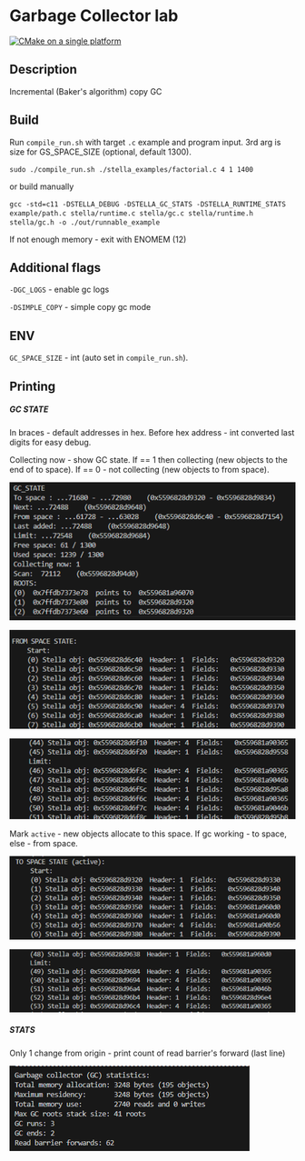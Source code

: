 # Garbage Collector lab

[![CMake on a single platform](https://github.com/kechinvv/stella_gc/actions/workflows/cmake-single-platform.yml/badge.svg)](https://github.com/kechinvv/stella_gc/actions/workflows/cmake-single-platform.yml)

## Description
Incremental (Baker's algorithm) copy GC
## Build

Run `compile_run.sh` with target `.c` example and program input. 3rd arg is size for GS_SPACE_SIZE (optional, default 1300).
```
sudo ./compile_run.sh ./stella_examples/factorial.c 4 1 1400
```
or build manually
```
gcc -std=c11 -DSTELLA_DEBUG -DSTELLA_GC_STATS -DSTELLA_RUNTIME_STATS example/path.c stella/runtime.c stella/gc.c stella/runtime.h stella/gc.h -o ./out/runnable_example
```

If not enough memory - exit with ENOMEM (12)
## Additional flags
`-DGC_LOGS` - enable gc logs

`-DSIMPLE_COPY` - simple copy gc mode
## ENV

`GC_SPACE_SIZE` - int (auto set in `compile_run.sh`).

## Printing

##### GC STATE

In braces - default addresses in hex. Before hex address - int converted last digits for easy debug.

Collecting now - show GC state. If == 1 then collecting (new objects to the end of to space). If == 0 - not collecting (new objects to from space).

![gcstate](./pics/gcstate1.png)

![gcstate](./pics/gcstate2.png)

![gcstate](./pics/gcstate3.png)

Mark `active` - new objects allocate to this space. If gc working - to space, else - from space.

![gcstate](./pics/gcstate4.png)

![gcstate](./pics/gcstate5.png)

##### STATS

Only 1 change from origin - print count of read barrier's forward (last line)

![gcstate](./pics/gcstats.png)
